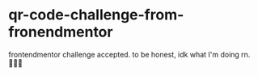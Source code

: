# qr-code-challenge-from-fronendmentor
frontendmentor challenge accepted.
to be honest, idk what I'm doing rn. 🤦🏻‍♂️
